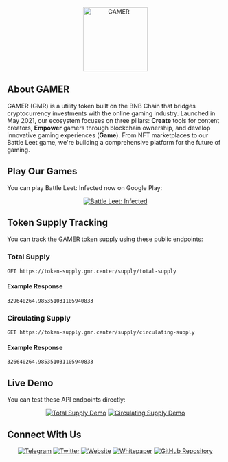 <div align="center">
  <img src="https://whitepaper.gmr.center/~gitbook/image?url=https%3A%2F%2F3658562328-files.gitbook.io%2F%7E%2Ffiles%2Fv0%2Fb%2Fgitbook-x-prod.appspot.com%2Fo%2Fspaces%252F1ms9LFOhhjiqA4UI7aGe%252Fuploads%252FoPmwQnevpgKXpfNbKA3V%252Fgamer.png%3Falt%3Dmedia%26token%3D44ac89d4-f519-4bc1-bd72-e87da5660708&width=768&dpr=2&quality=100&sign=3dcc6947&sv=2" alt="GAMER" width="150px"/>
</div>

## About GAMER

GAMER (GMR) is a utility token built on the BNB Chain that bridges cryptocurrency investments with the online gaming industry. Launched in May 2021, our ecosystem focuses on three pillars: **Create** tools for content creators, **Empower** gamers through blockchain ownership, and develop innovative gaming experiences (**Game**). From NFT marketplaces to our Battle Leet game, we're building a comprehensive platform for the future of gaming.

## Play Our Games

You can play Battle Leet: Infected now on Google Play:

<div align="center">
  <a href="https://battleleetinfected.com/" target="_blank"><img src="https://img.shields.io/badge/Play-Battle%20Leet%3A%20Infected-9146FF?style=for-the-badge&logo=gamepad&logoColor=white" alt="Battle Leet: Infected"/></a>
</div>

## Token Supply Tracking

You can track the GAMER token supply using these public endpoints:

### Total Supply

```
GET https://token-supply.gmr.center/supply/total-supply
```

#### Example Response

```
329640264.985351031105940833
```

### Circulating Supply

```
GET https://token-supply.gmr.center/supply/circulating-supply
```

#### Example Response

```
326640264.985351031105940833
```

## Live Demo

You can test these API endpoints directly:

<div align="center">
  <a href="https://token-supply.gmr.center/supply/total-supply"><img src="https://img.shields.io/badge/Try%20It-Total%20Supply-FF6B00?style=for-the-badge" alt="Total Supply Demo"/></a>
  <a href="https://token-supply.gmr.center/supply/circulating-supply"><img src="https://img.shields.io/badge/Try%20It-Circulating%20Supply-FF6B00?style=for-the-badge" alt="Circulating Supply Demo"/></a>
</div>

## Connect With Us

<div align="center">
  <a href="https://t.me/gmrcenter" target="_blank"><img src="https://img.shields.io/badge/Telegram-2CA5E0?style=for-the-badge&logo=telegram&logoColor=white" alt="Telegram"/></a>
  <a href="https://twitter.com/GMRCenter" target="_blank"><img src="https://img.shields.io/badge/Twitter-1DA1F2?style=for-the-badge&logo=twitter&logoColor=white" alt="Twitter"/></a>
  <a href="https://gmr.center" target="_blank"><img src="https://img.shields.io/badge/Website-FF6B00?style=for-the-badge&logo=safari&logoColor=white" alt="Website"/></a>
  <a href="https://whitepaper.gmr.center" target="_blank"><img src="https://img.shields.io/badge/Whitepaper-212121?style=for-the-badge&logo=readme&logoColor=white" alt="Whitepaper"/></a>
  <a href="https://github.com/gmr-center/gmr-token" target="_blank"><img src="https://img.shields.io/badge/GitHub-181717?style=for-the-badge&logo=github&logoColor=white" alt="GitHub Repository"/></a>
</div>
